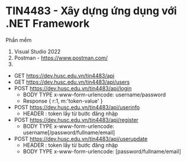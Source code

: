 # TIN4483 - Xây dựng ứng dụng với .NET Framework
Phần mềm
1. Visual Studio 2022
2. Postman - https://www.postman.com/
3.
  - GET https://dev.husc.edu.vn/tin4483/api
  - GET https://dev.husc.edu.vn/tin4483/api/users
  - POST https://dev.husc.edu.vn/tin4483/api/login
    + BODY TYPE x-www-form-urlencode: username/password
    + Response { r:1, m:'token-value' }
  - POST https://dev.husc.edu.vn/tin4483/api/userinfo
    + HEADER : token lấy từ bước đăng nhập
  - POST https://dev.husc.edu.vn/tin4483/api/register
    + BODY TYPE x-www-form-urlencode: username[/password/fullname/email]
  - POST https://dev.husc.edu.vn/tin4483/api/userupdate
    + HEADER : token lấy từ bước đăng nhập
    + BODY TYPE x-www-form-urlencode: [password/fullname/email]

